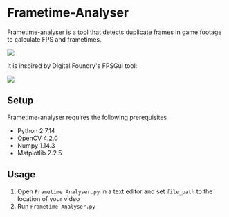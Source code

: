 # Frametime-Analyser
Frametime-analyser is a tool that detects duplicate frames in game footage to calculate FPS and frametimes.

![](/Media/RDR2.gif)

It is inspired by Digital Foundry's FPSGui tool:

[![](/Media/DF.gif)](https://youtu.be/niQfeglwDZ4?t=986)

## Setup

Frametime-analyser requires the following prerequisites

* Python 2.7.14
* OpenCV 4.2.0
* Numpy 1.14.3
* Matplotlib 2.2.5

## Usage

1. Open `Frametime Analyser.py` in a text editor and set `file_path` to the location of your video
2. Run `Frametime Analyser.py`
